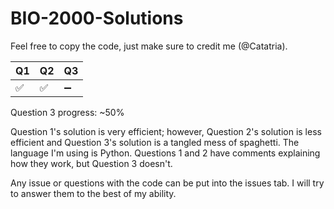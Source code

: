 # BIO-2000-Solutions

Feel free to copy the code, just make sure to credit me (@Catatria).

| Q1| Q2| Q3|
|---|---|---|
| ✅| ✅| ➖|

Question 3 progress: ~50%

Question 1's solution is very efficient; however, Question 2's solution is less efficient and Question 3's solution is a tangled mess of spaghetti.
The language I'm using is Python.
Questions 1 and 2 have comments explaining how they work, but Question 3 doesn't.

Any issue or questions with the code can be put into the issues tab. I will try to answer them to the best of my ability.
